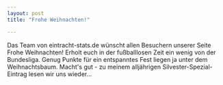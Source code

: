 ```yaml
---
layout: post
title: "Frohe Weihnachten!"

---
```


Das Team von eintracht-stats.de wünscht allen Besuchern unserer Seite Frohe Weihnachten! Erholt euch in der fußballlosen Zeit ein wenig von der Bundesliga. Genug Punkte für ein entspanntes Fest liegen ja unter dem Weihnachtsbaum. Macht's gut - zu meinem alljährigen Silvester-Spezial-Eintrag lesen wir uns wieder...


